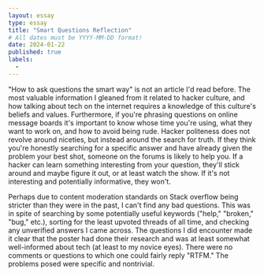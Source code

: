 ```yaml
---
layout: essay
type: essay
title: "Smart Questions Reflection"
# All dates must be YYYY-MM-DD format!
date: 2024-01-22
published: true
labels:
  -
---
```


"How to ask questions the smart way" is not an article I'd read before. The most valuable information I gleaned from it related to hacker culture, and how talking about tech on the internet requires a knowledge of this culture's beliefs and values. Furthermore, if you're phrasing questions on online message boards it's important to know whose time you're using, what they want to work on, and how to avoid being rude. Hacker politeness does not revolve around niceties, but instead around the search for truth. If they think you're honestly searching for a specific answer and have already given the problem your best shot, someone on the forums is likely to help you. If a hacker can learn something interesting from your question, they'll stick around and maybe figure it out, or at least watch the show. If it's not interesting and potentially informative, they won't. 
 
Perhaps due to content moderation standards on Stack overflow being stricter than they were in the past, I can't find any bad questions. This was in spite of searching by some potentially useful keywords ("help," "broken," "bug," etc.), sorting for the least upvoted threads of all time, and checking any unverified answers I came across. The questions I did encounter made it clear that the poster had done their research and was at least somewhat well-informed about tech (at least to my novice eyes). There were no comments or questions to which one could fairly reply "RTFM." The problems posed were specific and nontrivial.
